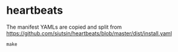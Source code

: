 # heartbeats

The manifest YAMLs are copied and split from https://github.com/siutsin/heartbeats/blob/master/dist/install.yaml

```shell
make
```
